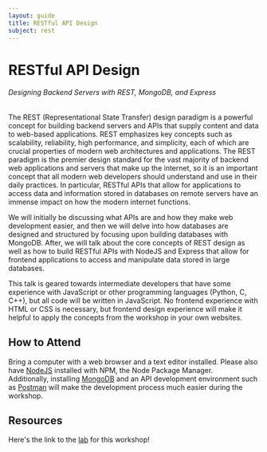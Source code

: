 ```yaml
---
layout: guide
title: RESTful API Design
subject: rest
---
```


# RESTful API Design

###### Designing Backend Servers with REST, MongoDB, and Express

The REST (Representational State Transfer) design paradigm is a powerful concept
for building backend servers and APIs that supply content and data to web-based
applications. REST emphasizes key concepts such as scalability, reliability,
high performance, and simplicity, each of which are crucial properties of modern
web architectures and applications. The REST paradigm is the premier design
standard for the vast majority of backend web applications and servers that make
up the internet, so it is an important concept that all modern web developers
should understand and use in their daily practices. In particular, RESTful APIs
that allow for applications to access data and information stored in databases on
remote servers have an immense impact on how the modern internet functions.

We will initially be discussing what APIs are and how they make web development easier,
and then we will delve into how databases are designed and structured by focusing upon
building databases with MongoDB.  After, we will talk about the core concepts of REST
design as well as how to build RESTful APIs with NodeJS and Express that allow for
frontend applications to access and manipulate data stored in large databases.

This talk is geared towards intermediate developers that have some experience with
JavaScript or other programming languages (Python, C, C++), but all code will be
written in JavaScript.  No frontend experience with HTML or CSS is necessary, but
frontend design experience will make it helpful to apply the concepts from the
workshop in your own websites.

## How to Attend

Bring a computer with a web browser and a text editor installed.  Please also have 
[NodeJS](https://nodejs.org/en/) installed with NPM, the Node Package Manager.  
Additionally, installing [MongoDB](https://www.mongodb.com/download-center/community) 
and an API development environment such as [Postman](https://www.getpostman.com/apps) 
will make the development process much easier during the workshop.

## Resources
Here's the link to the [lab](https://github.com/joshuadurham/restAPILab) for this workshop!
